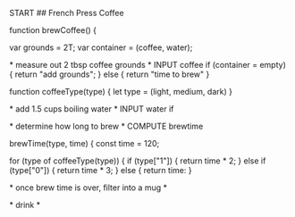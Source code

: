 START ## French Press Coffee

function brewCoffee() {

var grounds = 2T;
var container = (coffee, water);

\* measure out 2 tbsp coffee grounds \*
INPUT coffee
  if (container = empty) {
    return "add grounds";
    } else {
    return "time to brew"
    }

function coffeeType(type) {
  let type = (light, medium, dark)
}

\* add 1.5 cups boiling water \*
INPUT water
  if

\* determine how long to brew \*
COMPUTE brewtime

brewTime(type, time) {
  const time = 120;
  
  for (type of coffeeType(type)) {
    if (type["1"]) {
      return time * 2;
      } else if (type["0"]) {
      return time * 3;
      } else {
      return time:
      }

\* once brew time is over, filter into a mug \*


\* drink \*
